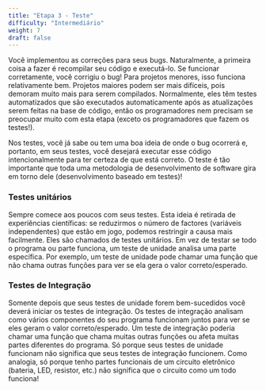 ```yaml
---
title: "Etapa 3 - Teste"
difficulty: "Intermediário"
weight: 7
draft: false
---
```


Você implementou as correções para seus bugs. Naturalmente, a primeira coisa a fazer é recompilar seu código e executá-lo. Se funcionar corretamente, você corrigiu o bug! Para projetos menores, isso funciona relativamente bem. Projetos maiores podem ser mais difíceis, pois demoram muito mais para serem compilados. Normalmente, eles têm testes automatizados que são executados automaticamente após as atualizações serem feitas na base de código, então os programadores nem precisam se preocupar muito com esta etapa (exceto os programadores que fazem os testes!).

Nos testes, você já sabe ou tem uma boa ideia de onde o bug ocorrerá e, portanto, em seus testes, você desejará executar esse código intencionalmente para ter certeza de que está correto. O teste é tão importante que toda uma metodologia de desenvolvimento de software gira em torno dele (desenvolvimento baseado em testes)!

### Testes unitários
Sempre comece aos poucos com seus testes. Esta ideia é retirada de experiências científicas: se reduzirmos o número de factores (variáveis independentes) que estão em jogo, podemos restringir a causa mais facilmente. Eles são chamados de testes unitários. Em vez de testar se todo o programa ou parte funciona, um teste de unidade analisa uma parte específica. Por exemplo, um teste de unidade pode chamar uma função que não chama outras funções para ver se ela gera o valor correto/esperado.

### Testes de Integração
Somente depois que seus testes de unidade forem bem-sucedidos você deverá iniciar os testes de integração. Os testes de integração analisam como vários componentes do seu programa funcionam juntos para ver se eles geram o valor correto/esperado. Um teste de integração poderia chamar uma função que chama muitas outras funções ou afeta muitas partes diferentes do programa.
Só porque seus testes de unidade funcionam não significa que seus testes de integração funcionem. Como analogia, só porque tenho partes funcionais de um circuito eletrônico (bateria, LED, resistor, etc.) não significa que o circuito como um todo funciona!